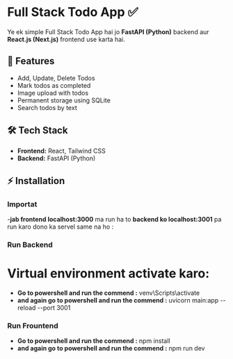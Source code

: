 # Full Stack Todo App ✅

Ye ek simple Full Stack Todo App hai jo **FastAPI (Python)** backend aur **React.js (Next.js)** frontend use karta hai.

## 🚀 Features
- Add, Update, Delete Todos
- Mark todos as completed
- Image upload with todos
- Permanent storage using SQLite
- Search todos by text

## 🛠 Tech Stack
- **Frontend:** React, Tailwind CSS
- **Backend:** FastAPI (Python)

## ⚡ Installation

### Importat
-**jab frontend localhost:3000** ma run ha to **backend ko localhost:3001** pa run karo dono ka servel same na ho :

 ### Run Backend
# Virtual environment activate karo:
- **Go to powershell and run the commend :** venv\Scripts\activate
- **and again go to powershell and run the commend :** uvicorn main:app --reload --port 3001

 ### Run Frountend
- **Go to powershell and run the commend :** npm install
- **and again go to powershell and run the commend :** npm run dev

